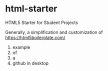 # html-starter

HTML5 Starter for Student Projects

Generally, a simplification and customization of https://html5boilerplate.com/

1. example
2. of
3. a 
4. github
in desktop
